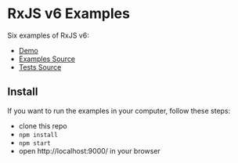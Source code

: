 # RxJS v6 Examples

Six examples of RxJS v6:

* [Demo](https://albert-gonzalez.github.io/rxjs-examples/)
* [Examples Source](https://github.com/albert-gonzalez/rxjs-examples/tree/master/src/js/examples)
* [Tests Source](https://github.com/albert-gonzalez/rxjs-examples/tree/master/test/js/examples)

## Install

If you want to run the examples in your computer, follow these steps:
* clone this repo
* ```npm install```
* ```npm start```
* open http://localhost:9000/ in your browser
